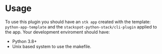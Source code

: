 # Usage
To use this plugin you should have an `stk app` created with the template: `python-app-template` and the `stackspot-python-stack/cli-plugin` applied to the app.
Your development enviroment should have:
- Python 3.8+
- Unix based system to use the makefile.